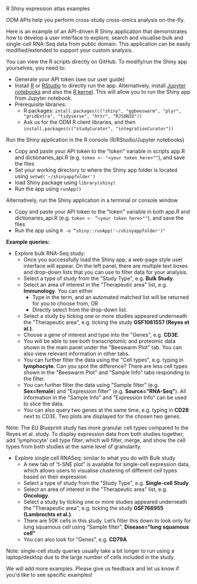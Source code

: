 R Shiny expression atlas examples

ODM APIs help you perform cross-study cross-omics analysis on-the-fly.

Here is an example of an API-driven R Shiny application that demonstrates how to develop a user interface to explore, search and visualise bulk and single-cell RNA-Seq data from public domain. This application can be easily modified/extended to support your custom analysis.

You can view the R scripts directly on GitHub. To modify/run the Shiny app yourselves, you need to:

- Generate your API token (see our user guide)
- Install [R](https://www.r-project.org/) or [RStudio](https://rstudio.com/) to directly run the app. Alternatively, install [Jupyter notebooks](https://jupyter.org/install) and also the [R kernel](https://github.com/IRkernel/IRkernel). This will allow you to run the Shiny app from Jupyter notebook.
- Prerequisite libraries:
  - R packages: 
    `intall.packages(c("shiny", "ggbeeswarm", "plyr", "gridExtra", "tidyverse", "httr", "RJSONIO"))`
  - Ask us for the ODM R client libraries, and then 
    `install.packages(c("studyCurator", "integrationCurator"))`

Run the Shiny application in the R console (R/RStudio/Jupyter notebooks)
- Copy and paste your API token to the "token" variable in scripts app.R and dictionaries_api.R (e.g. `token <- "<your token here>""`), and save the files
- Set your working directory to where the Shiny app folder is located using `setwd('~/shinyappfolder')`
- load Shiny package using `library(shiny)`
- Run the app using `runApp()`

Alternatively, run the Shiny application in a terminal or console window
- Copy and paste your API token to the "token" variable in both app.R and dictionaries_api.R (e.g. `token <- “<your token here>""`), and save the files
- Run the app using `R -e “shiny::runApp('~/shinyappfolder')"`

**Example queries:**
- Explore bulk RNA-Seq study:
  - Once you successfully load the Shiny app, a web-page style user interface will appear.
  On the left panel, there are multiple text boxes and drop-down lists that you can use to filter data for your analysis.
  - Select a type of study from the "Study Type", e.g. **Bulk Study**.
  - Select an area of interest in the "Therapeutic area" list, e.g. **Immunology**. You can either
    - Type in the term, and an automated matched list will be returned for you to choose from, OR
    - Directly select from the drop-down list.
  - Select a study by ticking one or more studies appeared underneath the "Therapeutic area", e.g. ticking the study **GSF1061557 (Reyes et al.)**.
  - Choose a gene of interest and type into the "Genes", e.g. **CD3E**.
  - You will be able to see both transcriptomic and proteomic data shown in the main panel under the "Beeswarm Plot" tab. You can also view relevant information in other tabs.
  - You can further filter the data using the "Cell types", e.g. typing in **lymphocyte**. Can you spot the difference? There are less cell types shown in the "Beeswarm Plot" and "Sample Info" tabs responding to the filter.
  - You can further filter the data using "Sample filter" (e.g. **Sex=female**) and "Expression filter" (e.g. **Source="RNA-Seq"**). All information in the "Sample Info" and "Expression Info" can be used to slice the data.
  - You can also query two genes at the same time, e.g. typing in **CD28** next to CD3E. Two plots are displayed for the chosen two genes.

Note: The EU Blueprint study has more granular cell types compared to the Reyes et al. study. To display expression data from both studies together, add 'lymphocyte' cell type filter, which will filter, merge, and show the cell types from both studies at the same level of granularity.

- Explore single cell RNASeq: similar to what you do with Bulk study
  - A new tab of “t-SNE plot” is available for single-cell expression data, which allows users to visualise clustering of different cell types based on their expression
  - Select a type of study from the "Study Type", e.g. **Single-cell Study**.
  - Select an area of interest in the "Therapeutic area" list, e.g. **Oncology**.
  - Select a study by ticking one or more studies appeared underneath the "Therapeutic area", e.g. ticking the study **GSF766955 (Lambrechts et al.)**. 
  - There are 50K cells in this study. Let’s filter this down to look only for lung squamous cell using “Sample filter”, **Disease=“lung squamous cell"**
  - You can also look for “Genes”, e.g. **CD79A**

Note: single-cell study queries usually take a bit longer to run using a laptop/desktop due to the large number of cells included in the study.

We will add more examples. Please give us feedback and let us know if you'd like to see specific examples!
